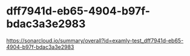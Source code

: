 # dff7941d-eb65-4904-b97f-bdac3a3e2983
https://sonarcloud.io/summary/overall?id=examly-test_dff7941d-eb65-4904-b97f-bdac3a3e2983
